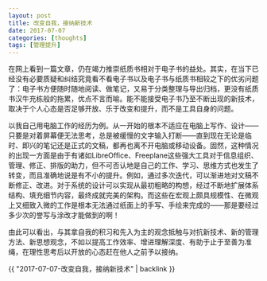 ```yaml
---
layout: post
title: 改变自我，接纳新技术
date: 2017-07-07
categories: [thoughts]
tags: [管理提升]
---
```


在网上看到一篇文章，仍在竭力推崇纸质书相对于电子书的益处。其实，在当下已经没有必要质疑和纠结究竟看不看电子书以及电子书与纸质书相较之下的优劣问题了：电子书方便随时随地阅读、做笔记，又易于分类整理与导出归档，更没有纸质书汉牛充栋般的拖累，优点不言而喻。能不能接受电子书乃至不断出现的新技术，取决于个人心态是否足够开放、乐于改变和提升，而不是工具自身的问题。

以我自己用电脑工作的经历为例。从一开始的根本不适应在电脑上写作、设计——只要是对着屏幕便无法思考，总是被缓慢的文字输入打断——直到现在无论是临时、即兴的笔记还是正式的文稿，都再也离不开电脑或移动设备。固然，这种情况的出现一方面是由于有诸如LibreOffice、Freeplane这些强大工具对于信息组织、管理、修正、排版的助力，但不可否认地是自己的工作、学习、思维方式也发生了转变，而且准确地说是有不小的提升。例如，通过多次迭代，可以渐进地对文稿不断修正、改进。对于系统的设计可以实现从最初粗略的构想，经过不断地扩展体系结构、填充细节内容，最终成就完美的架构。而这些在宏观上颇具规模性、在微观上又细致入微的工作是根本无法通过纸面上的手写、手绘来完成的——那是要经过多少次的誉写与涂改才能做到的啊！

由此可以看出，与其拿自我的积习和先入为主的观念抵触与对抗新技术、新的管理方法、新思想观念，不如以提高工作效率、增进理解深度、有助于止于至善为准绳，在理性思考后以开放的心态赶在他人之前予以接纳。

{{ "2017-07-07-改变自我，接纳新技术" | backlink }}
